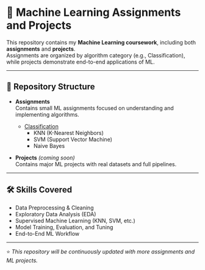 # 📘 Machine Learning Assignments and Projects  

This repository contains my **Machine Learning coursework**, including both **assignments** and **projects**.  
Assignments are organized by algorithm category (e.g., Classification), while projects demonstrate end-to-end applications of ML.  

---

## 📂 Repository Structure  

- **Assignments**  
  Contains small ML assignments focused on understanding and implementing algorithms.  
  - [Classification](Assignments/README.md)  
    - KNN (K-Nearest Neighbors)  
    - SVM (Support Vector Machine)
    - Naive Bayes

- **Projects** *(coming soon)*  
  Contains major ML projects with real datasets and full pipelines.  

---

## 🛠️ Skills Covered  
- Data Preprocessing & Cleaning  
- Exploratory Data Analysis (EDA)  
- Supervised Machine Learning (KNN, SVM, etc.)  
- Model Training, Evaluation, and Tuning  
- End-to-End ML Workflow  

---

⭐️ *This repository will be continuously updated with more assignments and ML projects.*  
